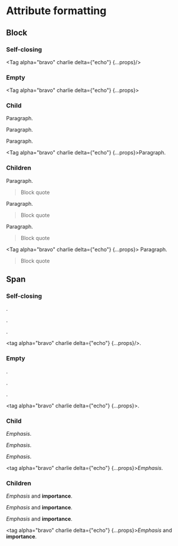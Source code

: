 # Attribute formatting

## Block

### Self-closing

<Tag/>

<Tag prop/>

<Tag alpha bravo/>

<Tag alpha="bravo" charlie delta={"echo"} {...props}/>

### Empty

<Tag></Tag>

<Tag prop></Tag>

<Tag alpha bravo></Tag>

<Tag alpha="bravo" charlie delta={"echo"} {...props}></Tag>

### Child

<Tag>Paragraph.</Tag>

<Tag prop>Paragraph.</Tag>

<Tag alpha bravo>Paragraph.</Tag>

<Tag alpha="bravo" charlie delta={"echo"} {...props}>Paragraph.</Tag>

### Children

<Tag>
Paragraph.

> Block quote
</Tag>

<Tag prop>
Paragraph.

> Block quote
</Tag>

<Tag alpha bravo>
Paragraph.

> Block quote
</Tag>

<Tag alpha="bravo" charlie delta={"echo"} {...props}>
Paragraph.

> Block quote
</Tag>

## Span

### Self-closing

<tag/>.

<tag prop/>.

<tag alpha bravo/>.

<tag alpha="bravo" charlie delta={"echo"} {...props}/>.

### Empty

<tag></tag>.

<tag prop></tag>.

<tag alpha bravo></tag>.

<tag alpha="bravo" charlie delta={"echo"} {...props}></tag>.

### Child

<tag>*Emphasis*</tag>.

<tag prop>*Emphasis*</tag>.

<tag alpha bravo>*Emphasis*</tag>.

<tag alpha="bravo" charlie delta={"echo"} {...props}>*Emphasis*</tag>.

### Children

<tag>*Emphasis* and **importance**</tag>.

<tag prop>*Emphasis* and **importance**</tag>.

<tag alpha bravo>*Emphasis* and **importance**</tag>.

<tag alpha="bravo" charlie delta={"echo"} {...props}>*Emphasis* and **importance**</tag>.
